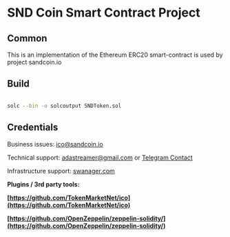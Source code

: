 # SND Coin Smart Contract Project

## Common

This is an implementation of the Ethereum ERC20 smart-contract is used by project sandcoin.io

## Build

```bash

solc --bin -o solcoutput SNDToken.sol
```

## Credentials

Business issues: [ico@sandcoin.io](mailto:ico@sandcoin.io)

Technical support: [adastreamer@gmail.com](mailto:adastreamer@gmail.com) or [Telegram Contact](http://t.me/adastreamer)

Infrastructure support: [swanager.com](http://swanager.com)

<b>Plugins / 3rd party tools:<b>

[https://github.com/TokenMarketNet/ico](https://github.com/TokenMarketNet/ico)

[https://github.com/OpenZeppelin/zeppelin-solidity/](https://github.com/OpenZeppelin/zeppelin-solidity/)
